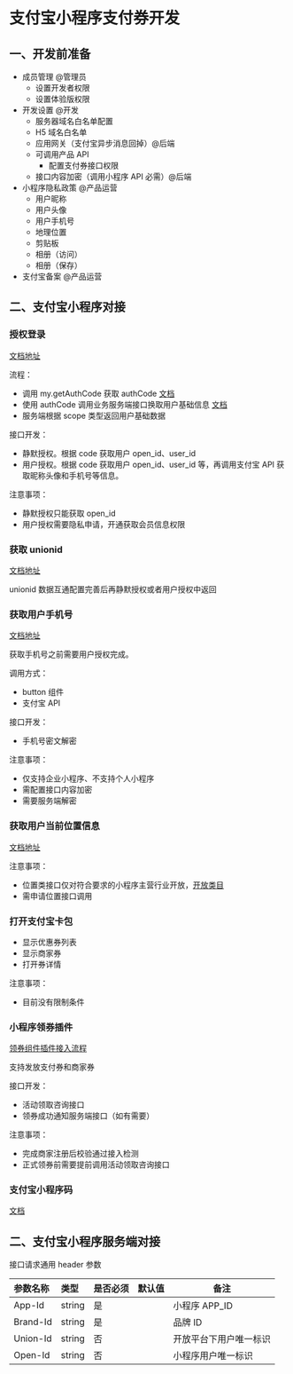 # 支付宝小程序支付券开发

## 一、开发前准备

- 成员管理 @管理员
  - 设置开发者权限
  - 设置体验版权限
- 开发设置 @开发
  - 服务器域名白名单配置
  - H5 域名白名单
  - 应用网关（支付宝异步消息回掉）@后端
  - 可调用产品 API
    - 配置支付券接口权限
  - 接口内容加密（调用小程序 API 必需）@后端
- 小程序隐私政策 @产品运营
  - 用户昵称
  - 用户头像
  - 用户手机号
  - 地理位置
  - 剪贴板
  - 相册（访问）
  - 相册（保存）
- 支付宝备案 @产品运营

## 二、支付宝小程序对接

### 授权登录

[文档地址](https://opendocs.alipay.com/mini/05dxgc?pathHash=1a3ecb13)

流程：

- 调用 my.getAuthCode 获取 authCode [文档](https://opendocs.alipay.com/mini/api/openapi-authorize?pathHash=22642781)
- 使用 authCode 调用业务服务端接口换取用户基础信息 [文档](https://opendocs.alipay.com/mini/05dxgc?pathHash=1a3ecb13)
- 服务端根据 scope 类型返回用户基础数据

接口开发：

- 静默授权。根据 code 获取用户 open_id、user_id
- 用户授权。根据 code 获取用户 open_id、user_id 等，再调用支付宝 API 获取昵称头像和手机号等信息。

注意事项：

- 静默授权只能获取 open_id
- 用户授权需要隐私申请，开通获取会员信息权限

### 获取 unionid

[文档地址](https://opendocs.alipay.com/common/0ai2i8)

unionid 数据互通配置完善后再静默授权或者用户授权中返回

### 获取用户手机号

[文档地址](https://opendocs.alipay.com/mini/api?pathHash=5b4d0c83)

获取手机号之前需要用户授权完成。

调用方式：

- button 组件
- 支付宝 API

接口开发：

- 手机号密文解密

注意事项：

- 仅支持企业小程序、不支持个人小程序
- 需配置接口内容加密
- 需要服务端解密

### 获取用户当前位置信息

[文档地址](https://opendocs.alipay.com/mini/api/mkxuqd)

注意事项：

- 位置类接口仅对符合要求的小程序主营行业开放，[开放类目](https://opendocs.alipay.com/mini/0aarei?pathHash=680a85bd)
- 需申请位置接口调用

### 打开支付宝卡包

- 显示优惠券列表
- 显示商家券
- 打开券详情

注意事项：

- 目前没有限制条件

### 小程序领券插件

[领券组件插件接入流程](https://opendocs.alipay.com/open/08bcgx?pathHash=27680edd)

支持发放支付券和商家券

接口开发：

- 活动领取咨询接口
- 领券成功通知服务端接口（如有需要）

注意事项：

- 完成商家注册后校验通过接入检测
- 正式领券前需要提前调用活动领取咨询接口

### 支付宝小程序码

[文档](https://opendocs.alipay.com/mini/03l9b8)

## 二、支付宝小程序服务端对接

接口请求通用 header 参数

| 参数名称 | 类型   | 是否必须 | 默认值 | 备注                   |
| :------- | :----- | :------- | :----- | ---------------------- |
| App-Id   | string | 是       |        | 小程序 APP_ID          |
| Brand-Id | string | 是       |        | 品牌 ID                |
| Union-Id | string | 否       |        | 开放平台下用户唯一标识 |
| Open-Id  | string | 否       |        | 小程序用户唯一标识     |
